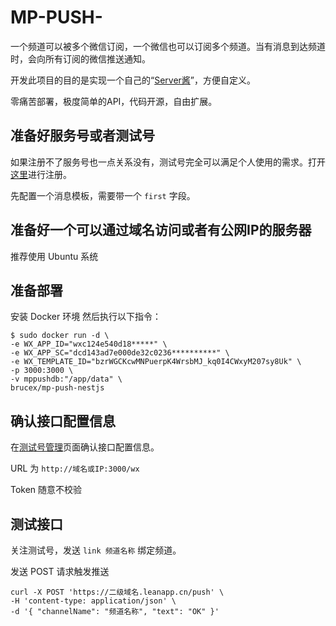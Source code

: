 # MP-PUSH-

一个频道可以被多个微信订阅，一个微信也可以订阅多个频道。当有消息到达频道时，会向所有订阅的微信推送通知。

开发此项目的目的是实现一个自己的“[Server酱](http://sc.ftqq.com/)”，方便自定义。

零痛苦部署，极度简单的API，代码开源，自由扩展。

## 准备好服务号或者测试号

如果注册不了服务号也一点关系没有，测试号完全可以满足个人使用的需求。打开[这里](https://mp.weixin.qq.com/debug/cgi-bin/sandbox?t=sandbox/login)进行注册。

先配置一个消息模板，需要带一个 `first` 字段。

## 准备好一个可以通过域名访问或者有公网IP的服务器

推荐使用 Ubuntu 系统


## 准备部署

安装 Docker 环境
然后执行以下指令：

```
$ sudo docker run -d \
-e WX_APP_ID="wxc124e540d18*****" \
-e WX_APP_SC="dcd143ad7e000de32c0236**********" \
-e WX_TEMPLATE_ID="bzrWGCKcwMNPuerpK4WrsbMJ_kq0I4CWxyM207sy8Uk" \
-p 3000:3000 \
-v mppushdb:"/app/data" \
brucex/mp-push-nestjs
```

## 确认接口配置信息

在[测试号管理](https://mp.weixin.qq.com/debug/cgi-bin/sandboxinfo?action=showinfo&t=sandbox/index)页面确认接口配置信息。

URL 为 `http://域名或IP:3000/wx`

Token 随意不校验

## 测试接口

关注测试号，发送 `link 频道名称` 绑定频道。

发送 POST 请求触发推送

```
curl -X POST 'https://二级域名.leanapp.cn/push' \
-H 'content-type: application/json' \
-d '{ "channelName": "频道名称", "text": "OK" }'
```

